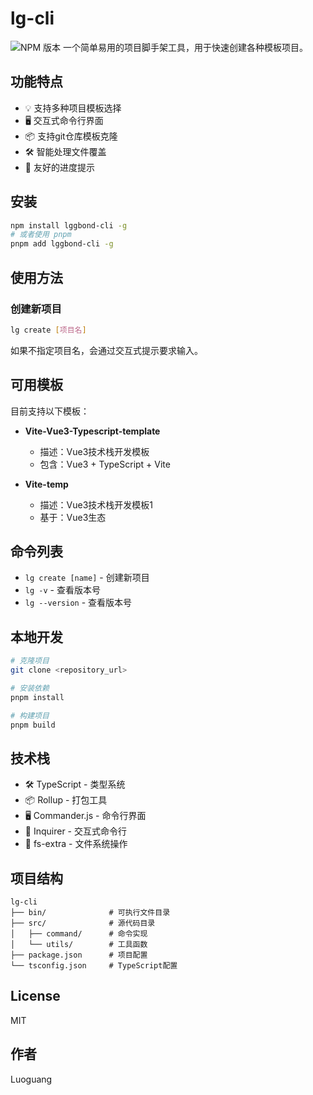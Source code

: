 # lg-cli
![NPM 版本](https://img.shields.io/badge/lg-cli_V0.0.1-green)
一个简单易用的项目脚手架工具，用于快速创建各种模板项目。

## 功能特点

- 💡 支持多种项目模板选择
- 🖥 交互式命令行界面 
- 📦 支持git仓库模板克隆
- 🛠 智能处理文件覆盖
- 🎨 友好的进度提示

## 安装

```bash
npm install lggbond-cli -g
# 或者使用 pnpm
pnpm add lggbond-cli -g
```

## 使用方法

### 创建新项目

```bash
lg create [项目名]
```

如果不指定项目名，会通过交互式提示要求输入。

## 可用模板

目前支持以下模板：

- **Vite-Vue3-Typescript-template**
  - 描述：Vue3技术栈开发模板
  - 包含：Vue3 + TypeScript + Vite

- **Vite-temp**
  - 描述：Vue3技术栈开发模板1
  - 基于：Vue3生态

## 命令列表

- `lg create [name]` - 创建新项目
- `lg -v` - 查看版本号
- `lg --version` - 查看版本号

## 本地开发

```bash
# 克隆项目
git clone <repository_url>

# 安装依赖
pnpm install

# 构建项目
pnpm build
```

## 技术栈

- 🛠 TypeScript - 类型系统
- 📦 Rollup - 打包工具
- 🖥 Commander.js - 命令行界面
- 💬 Inquirer - 交互式命令行
- 🔄 fs-extra - 文件系统操作

## 项目结构

```
lg-cli
├── bin/              # 可执行文件目录
├── src/              # 源代码目录
│   ├── command/      # 命令实现
│   └── utils/        # 工具函数
├── package.json      # 项目配置
└── tsconfig.json     # TypeScript配置
```

## License

MIT

## 作者

Luoguang
